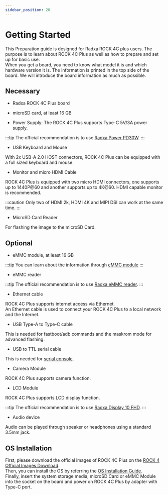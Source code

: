```yaml
---
sidebar_position: 20
---
```


# Getting Started

This Preparation guide is designed for Radxa ROCK 4C plus users.
The purpose is to learn about ROCK 4C Plus as well as how to prepare and set up for basic use.  
When you get a board, you need to know what model it is and which hardware version it is.
The information is printed in the top side of the board. We will introduce the board information as much as possible.

## Necessary

- Radxa ROCK 4C Plus board

- microSD card, at least 16 GB

- Power Supply: The ROCK 4C Plus supports Type-C 5V/3A power supply.

:::tip
The official recommendation is to use [Radxa Power PD30W](../../../accessories/pd_30w).
:::

- USB Keyboard and Mouse

With 2x USB-A 2.0 HOST connectors, ROCK 4C Plus can be equipped with a full sized keyboard and mouse.

- Monitor and micro HDMI Cable

ROCK 4C Plus is equipped with two micro HDMI connectors, one supports up to 1440P@60 and another supports up to 4K@60. HDMI capable monitor is recommended.

:::caution
Only two of HDMI 2k, HDMI 4K and MIPI DSI can work at the same time.
:::

- MicroSD Card Reader

For flashing the image to the microSD Card.

## Optional

- eMMC module, at least 16 GB

:::tip
You can learn about the information through [eMMC module](../../../accessories/emmc_module)
:::

- eMMC reader

:::tip
The official recommendation is to use [Radxa eMMC reader](../../../accessories/emmc_reader).
:::

- Ethernet cable

ROCK 4C Plus supports internet access via Ethernet.  
An Ethernet cable is used to connect your ROCK 4C Plus to a local network and the Internet.

- USB Type-A to Type-C cable

This is needed for fastboot/adb commands and the maskrom mode for advanced flashing.

- USB to TTL serial cable

This is needed for [serial console](../low-level-dev/serial).

- Camera Module

ROCK 4C Plus supports camera function.

- LCD Module

ROCK 4C Plus supports LCD display function.

:::tip
The official recommendation is to use [Radxa Display 10 FHD](../../../accessories/lcd-10-fhd).
:::

- Audio device

Audio can be played through speaker or headphones using a standard 3.5mm jack.

## OS Installation

First, please download the official images of ROCK 4C Plus on the [ROCK 4 Official Images Download](../../official-images).  
Then, you can install the OS by referring the [OS Installation Guide](install-os).  
Finally, insert the system storage media, microSD Card or eMMC Module into the socket on the board and power on ROCK 4C Plus by adapter with Type-C port.
